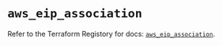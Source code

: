 # `aws_eip_association`

Refer to the Terraform Registory for docs: [`aws_eip_association`](https://registry.terraform.io/providers/hashicorp/aws/5.6.2/docs/resources/eip_association).

